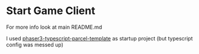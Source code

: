 # Start Game Client

For more info look at main README.md

I used [phaser3-typescript-parcel-template](https://github.com/ourcade/phaser3-typescript-parcel-template) as startup project (but typescript config was messed up)
